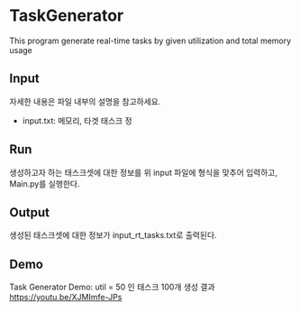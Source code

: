# TaskGenerator
This program generate real-time tasks by given utilization and total memory usage

## Input
자세한 내용은 파일 내부의 설명을 참고하세요.
- input.txt: 메모리, 타겟 태스크 정

## Run
생성하고자 하는 태스크셋에 대한 정보를 위 input 파일에 형식을 맞추어 입력하고, Main.py를 실행한다.<br>

## Output
생성된 태스크셋에 대한 정보가 input_rt_tasks.txt로 출력된다.

## Demo
Task Generator Demo: util = 50 인 태스크 100개 생성 결과
https://youtu.be/XJMImfe-JPs
